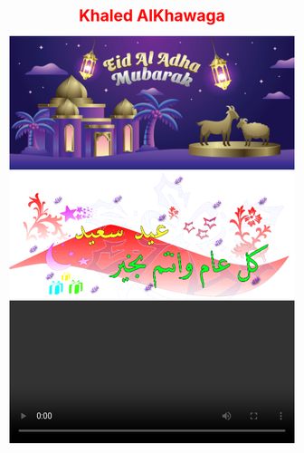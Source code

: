 <html>
  <center>
  <head>
    <h1 style="color:red;">Khaled AlKhawaga</h1>   
  </head>
    <link rel="stylesheet" href="main.css">
    <style>
          video {
                   width: 100%;
                   height: auto;
                }
    </style>
  <body>
  <script src="main.js"></script>
  <div><img src="happy.jpg" id="bg"></div>
  <img src="happy1.webp">
  <video autoplay playsinline loop controls="controls" id="videoPlayer">
  <video controls autoplay>
  <script>alert("🎈عيد اضحي سعيد😍علي الامة الاسلامية😍جميعا يارب🎈")</script>
</body>


